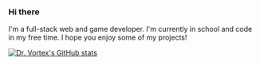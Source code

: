 ### Hi there

I'm a full-stack web and game developer. I'm currently in school and code in my free time. I hope you enjoy some of my projects!

[![Dr. Vortex's GitHub stats](https://github-readme-stats.vercel.app/api?username=dr-vortex&count_private=true&show_icons=true&theme=transparent)](https://github.com/anuraghazra/github-readme-stats)


